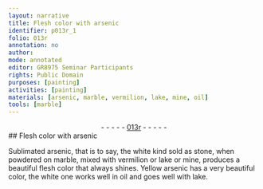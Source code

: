 ```yaml
---
layout: narrative
title: Flesh color with arsenic
identifier: p013r_1
folio: 013r
annotation: no
author:
mode: annotated
editor: GR8975 Seminar Participants
rights: Public Domain
purposes: [painting]
activities: [painting]
materials: [arsenic, marble, vermilion, lake, mine, oil]
tools: [marble]
---
```


 <div class="folio" align="center">- - - - - <a href="http://gallica.bnf.fr/ark:/12148/btv1b10500001g/f31.image" target="_blank">013r</a> - - - - - </div>  <span class="activity"></span> 
## <span class="color">Flesh color</span> with <span class="material">arsenic</span>

 
<span class="material_format">Sublimated <span class="material">arsenic</span></span>, that is to say, the <span class="color">white</span> kind sold as <span class="material_format">stone</span>, when <span class="material_format">powdered</span> on <span class="tool"><span class="material">marble</span></span>, mixed with <span class="material">vermilion</span> or <span class="material">lake</span> or <span class="material">mine</span>, produces a beautiful <span class="color">flesh color</span> that always shines. <span class="material_format"><span class="color">Yellow</span> <span class="material">arsenic</span></span> has a very beautiful color, the <span class="color">white</span> one works well in <span class="material">oil</span> and goes well with lake.
 